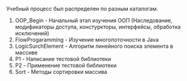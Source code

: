 Учебный процесс был распределен по разным каталогам.
1. OOP_Begin - Начальный этап изучения ООП (Наследование, модификаторы доступа, констуркторы, интерфейсы, обработка исключений)
2. FlowProgaramming - Изучение многопоточности в Java
3. LogicSurchElement - Алгоритм линейного поиска элемента в массиве 
4. P1 - Написание тестовой библиотеки
5. P2 - Применение тестовой библиотеки
6. Sort -  Методы сортировки массива
